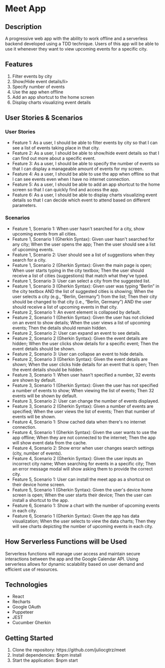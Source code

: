 <h1>Meet App</h1>

<h2>Description</h2>
A progressive web app with the ability to work offline and a serverless backend developed using a TDD technique. Users of this app will be able to use it whenever they want to view upcoming events for a specific city.

<h2>Features</h2>
<ol>
  <li>Filter events by city</li>
  <li>Show/Hide event details/li>
  <li>Specify number of events</li>
  <li>Use the app when offline</li>
  <li>Add an app shortcut to the home screen</li>
  <li>Display charts visualizing event details</li>
</ol>

<h2>User Stories & Scenarios</h2>
<h3>User Stories</h3>
<ul>
  <li>Feature 1: As a user, I should be able to filter events by city so that I can see a list of events taking place in that city.</li>
  <li>Feature 2: As a user, I should be able to show/hide event details so that I can find out more about a specific event.</li>
  <li>Feature 3: As a user, I should be able to specify the number of events so that I can display a manageable amount of events for my screen.</li>
  <li>Feature 4: As a user, I should be able to use the app when offline so that I can see events even when I have no internet connection.</li>
  <li>Feature 5: As a user, I should be able to add an app shortcut to the home screen so that I can quickly find and access the app.</li>
  <li>Feature 6: As a user, I should be able to display charts visualizing event details so that I can decide which event to attend based on different parameters.</li>
</ul>
<h3>Scenarios</h3>
<ul>
  <li>Feature 1, Scenario 1: When user hasn't searched for a city, show upcoming events from all cities.</li>
  <li>Feature 1, Scenario 1 (Gherkin Syntax): Given user hasn't searched for any city; When the user opens the app; Then the user should see a list of upcoming events.</li>
  <li>Feature 1, Scenario 2: User should see a list of suggestions when they search for a city.</li>
  <li>Feature 1, Scenario 2 (Gherkin Syntax): Given the main page is open; When user starts typing in the city textbox; Then the user should receive a list of cities (suggestions) that match what they’ve typed.</li>
  <li>Feature 1, Scenario 3: User can select a city from the suggested list.</li>
  <li>Feature 1, Scenario 3 (Gherkin Syntax): Given user was typing “Berlin” in the city textbox AND the list of suggested cities is showing; When the user selects a city (e.g., “Berlin, Germany”) from the list; Then their city should be changed to that city (i.e., “Berlin, Germany”) AND the user should receive a list of upcoming events in that city.</li>
  <li>Feature 2, Scenario 1: An event element is collapsed by default.</li>
  <li>Feature 2, Scenario 1 (Gherkin Syntax): Given the user has not clicked on an event to show details; When the user views a list of upcoming events; Then the details should remain hidden.</li>
  <li>Feature 2, Scenario 2: User can expand an event to see details.</li>
  <li>Feature 2, Scenario 2 (Gherkin Syntax): Given the event details are hidden; When the user clicks show details for a specific event; Then the event details should be shown.</li>
  <li>Feature 2, Scenario 3: User can collapse an event to hide details.</li>
  <li>Feature 2, Scenario 3 (Gherkin Syntax): Given the event details are shown; When the user clicks hide details for an event that is open; Then the event details should be hidden.</li>
  <li>Feature 3, Scenario 1: When user hasn't specified a number, 32 events are shown by default.</li>
  <li>Feature 3, Scenario 1 (Gherkin Syntax): Given the user has not specified a number of events to show; When viewing the list of events; Then 32 events will be shown by default.</li>
  <li>Feature 3, Scenario 2: User can change the number of events displayed.</li>
  <li>Feature 3, Scenario 2 (Gherkin Syntax): Given a number of events are specified; When the user views the list of events; Then that number of events will be shown.</li>
  <li>Feature 4, Scenario 1: Show cached data when there's no internet connection.</li>
  <li>Feature 4, Scenario 1 (Gherkin Syntax): Given the user wants to use the app offline; When they are not connected to the internet; Then the app will show event data from the cache.</li>
  <li>Feature 4, Scenario 2: Show error when user changes search settings (city, number of events).</li>
  <li>Feature 4, Scenario 2 (Gherkin Syntax): Given the user inputs an incorrect city name; When searching for events in a specific city; Then an error message modal will show asking them to provide the correct city.</li>
  <li>Feature 5, Scenario 1: User can install the meet app as a shortcut on their device home screen.</li>
  <li>Feature 5, Scenario 1 (Gherkin Syntax): Given the user's device home screen is open; When the user starts their device; Then the user can install a shortcut to the app.</li>
  <li>Feature 6, Scenario 1: Show a chart with the number of upcoming events in each city.</li>
  <li>Feature 6, Scenario 1 (Gherkin Syntax): Given the app has data visualization; When the user selects to view the data charts; Then they will see charts depicting the number of upcoming events in each city.</li>
</ul>

<h2>How Serverless Functions will be Used</h2>
Serverless functions will manage user access and maintain secure interactions between the app and the Google Calendar API. Using serverless allows for dynamic scalability based on user demand and efficient use of resources.

<h2>Technologies</h2>
<ul>
  <li>React</li>
  <li>Recharts</li>
  <li>Google OAuth</li>
  <li>Puppeteer</li>
  <li>JEST</li>
  <li>Cucumber Gherkin</li>
</ul>

<h2>Getting Started</h2>
<ol>
  <li>Clone the repository: https://github.com/juliocgtrz/meet</li>
  <li>Install dependencies: $npm install</li>
  <li>Start the application: $npm start</li>
</ol>
